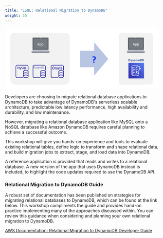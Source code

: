 ```yaml
---
title: "LSQL: Relational Migration to DynamoDB"
weight: 35
---
```


![Relational Migration](/static/images/relational-migration/frontpage.png)

Developers are choosing to migrate relational database applications to DynamoDB
to take advantage of DynamoDB's serverless scalable architecture,
predictable low latency performance, high availability and durability, and low maintenance.

However, migrating a relational database application like MySQL onto a NoSQL database like Amazon DynamoDB 
requires careful planning to achieve a successful outcome.

This workshop will give you hands-on experience and tools to evaluate existing relational tables, 
define logic to transform and shape relational data, 
and build migration jobs to extract, stage, and load data into DynamoDB. 

A reference application is provided that reads and writes to a relational database. 
A new version of the app that uses DynamoDB instead is included, 
to highlight the code updates required to use the DynamoDB API.


### Relational Migration to DynamoDB Guide
A robust set of documentation has been published on strategies for migrating relational databases to DynamoDB, 
which can be found at the link below. This workshop compliments the guide and provides hand-on practice implementing 
many of the approaches discussed within. 
You can review this guidance when considering and planning your own relational migration to DynamoDB. 

[AWS Documentation: Relational Migration to DynamoDB Developer Guide](https://docs.aws.amazon.com/amazondynamodb/latest/developerguide/migration-guide.html)

[//]: # (## Workshop overview)

[//]: # (The workshop includes a Cloud9 developer workstation and an S3 bucket for staging data.)

[//]: # (The source database for migration is a deployed a MySQL instance, running on EC2. )

[//]: # (Run a script to deploy the sample set of MySQL tables and data.)

[//]: # (You will create a serverless API and Python Lambda function that)

[//]: # (performs database read and write operations against the relational database. )

[//]: # (A sample web app provides a GUI interface as a test harness for the serverless API. )

[//]: # ()
[//]: # (An end-to-end migration script is run that performs a SQL query, transforms results to DynamoDB JSON and writes to Amazon S3, then starts a DynamoDB Import job.)

[//]: # ()
[//]: # (Developer challenge: Tour various SQL data modeling techniques, then combine them into a final single-table transformation. )

[//]: # (Developer challenge: write a new set of data access functions that point to DynamoDB. )

[//]: # ()



 

